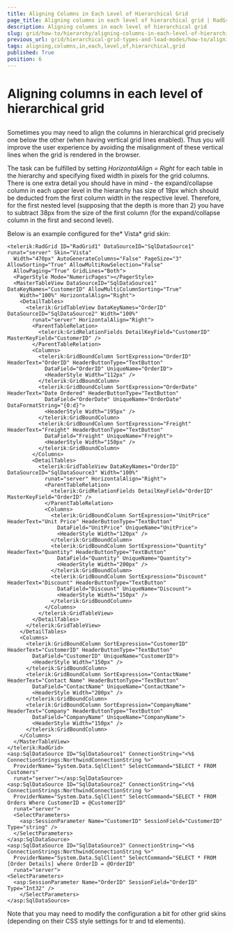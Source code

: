 ```yaml
---
title: Aligning Columns in Each Level of Hierarchical Grid
page_title: Aligning columns in each level of hierarchical grid | RadGrid for ASP.NET AJAX Documentation
description: Aligning columns in each level of hierarchical grid
slug: grid/how-to/hierarchy/aligning-columns-in-each-level-of-hierarchical-grid
previous_url: grid/hierarchical-grid-types-and-load-modes/how-to/aligning-columns-in-each-level-of-hierarchical-grid
tags: aligning,columns,in,each,level,of,hierarchical,grid
published: True
position: 6
---
```


# Aligning columns in each level of hierarchical grid



##

Sometimes you may need to align the columns in hierarchical grid precisely one below the other (when having vertical grid lines enabled). Thus you will improve the user experience by avoiding the misalignment of these vertical lines when the grid is rendered in the browser.

The task can be fulfilled by setting *HorizontalAlign = Right* for each table in the hierarchy and specifying fixed width in pixels for the grid columns. There is one extra detail you should have in mind - the expand/collapse column in each upper level in the hierarchy has size of 19px which should be deducted from the first column width in the respective level. Therefore, for the first nested level (supposing that the depth is more than 2) you have to subtract 38px from the size of the first column (for the expand/collapse column in the first and second level).

Below is an example configured for the* Vista* grid skin:

````ASP.NET
<telerik:RadGrid ID="RadGrid1" DataSourceID="SqlDataSource1" runat="server" Skin="Vista"
  Width="470px" AutoGenerateColumns="False" PageSize="3" AllowSorting="True" AllowMultiRowSelection="False"
  AllowPaging="True" GridLines="Both">
  <PagerStyle Mode="NumericPages"></PagerStyle>
  <MasterTableView DataSourceID="SqlDataSource1" DataKeyNames="CustomerID" AllowMultiColumnSorting="True"
    Width="100%" HorizontalAlign="Right">
    <DetailTables>
      <telerik:GridTableView DataKeyNames="OrderID" DataSourceID="SqlDataSource2" Width="100%"
        runat="server" HorizontalAlign="Right">
        <ParentTableRelation>
          <telerik:GridRelationFields DetailKeyField="CustomerID" MasterKeyField="CustomerID" />
        </ParentTableRelation>
        <Columns>
          <telerik:GridBoundColumn SortExpression="OrderID" HeaderText="OrderID" HeaderButtonType="TextButton"
            DataField="OrderID" UniqueName="OrderID">
            <HeaderStyle Width="112px" />
          </telerik:GridBoundColumn>
          <telerik:GridBoundColumn SortExpression="OrderDate" HeaderText="Date Ordered" HeaderButtonType="TextButton"
            DataField="OrderDate" UniqueName="OrderDate" DataFormatString="{0:d}">
            <HeaderStyle Width="195px" />
          </telerik:GridBoundColumn>
          <telerik:GridBoundColumn SortExpression="Freight" HeaderText="Freight" HeaderButtonType="TextButton"
            DataField="Freight" UniqueName="Freight">
            <HeaderStyle Width="150px" />
          </telerik:GridBoundColumn>
        </Columns>
        <DetailTables>
          <telerik:GridTableView DataKeyNames="OrderID" DataSourceID="SqlDataSource3" Width="100%"
            runat="server" HorizontalAlign="Right">
            <ParentTableRelation>
              <telerik:GridRelationFields DetailKeyField="OrderID" MasterKeyField="OrderID" />
            </ParentTableRelation>
            <Columns>
              <telerik:GridBoundColumn SortExpression="UnitPrice" HeaderText="Unit Price" HeaderButtonType="TextButton"
                DataField="UnitPrice" UniqueName="UnitPrice">
                <HeaderStyle Width="120px" />
              </telerik:GridBoundColumn>
              <telerik:GridBoundColumn SortExpression="Quantity" HeaderText="Quantity" HeaderButtonType="TextButton"
                DataField="Quantity" UniqueName="Quantity">
                <HeaderStyle Width="200px" />
              </telerik:GridBoundColumn>
              <telerik:GridBoundColumn SortExpression="Discount" HeaderText="Discount" HeaderButtonType="TextButton"
                DataField="Discount" UniqueName="Discount">
                <HeaderStyle Width="150px" />
              </telerik:GridBoundColumn>
            </Columns>
          </telerik:GridTableView>
        </DetailTables>
      </telerik:GridTableView>
    </DetailTables>
    <Columns>
      <telerik:GridBoundColumn SortExpression="CustomerID" HeaderText="CustomerID" HeaderButtonType="TextButton"
        DataField="CustomerID" UniqueName="CustomerID">
        <HeaderStyle Width="150px" />
      </telerik:GridBoundColumn>
      <telerik:GridBoundColumn SortExpression="ContactName" HeaderText="Contact Name" HeaderButtonType="TextButton"
        DataField="ContactName" UniqueName="ContactName">
        <HeaderStyle Width="200px" />
      </telerik:GridBoundColumn>
      <telerik:GridBoundColumn SortExpression="CompanyName" HeaderText="Company" HeaderButtonType="TextButton"
        DataField="CompanyName" UniqueName="CompanyName">
        <HeaderStyle Width="150px" />
      </telerik:GridBoundColumn>
    </Columns>
  </MasterTableView>
</telerik:RadGrid>
<asp:SqlDataSource ID="SqlDataSource1" ConnectionString="<%$ ConnectionStrings:NorthwindConnectionString %>"
  ProviderName="System.Data.SqlClient" SelectCommand="SELECT * FROM Customers"
  runat="server"></asp:SqlDataSource>
<asp:SqlDataSource ID="SqlDataSource2" ConnectionString="<%$ ConnectionStrings:NorthwindConnectionString %>"
  ProviderName="System.Data.SqlClient" SelectCommand="SELECT * FROM Orders Where CustomerID = @CustomerID"
  runat="server">
  <SelectParameters>
    <asp:SessionParameter Name="CustomerID" SessionField="CustomerID" Type="string" />
  </SelectParameters>
</asp:SqlDataSource>
<asp:SqlDataSource ID="SqlDataSource3" ConnectionString="<%$ ConnectionStrings:NorthwindConnectionString %>"
  ProviderName="System.Data.SqlClient" SelectCommand="SELECT * FROM [Order Details] where OrderID = @OrderID"
  runat="server">
<SelectParameters>
  <asp:SessionParameter Name="OrderID" SessionField="OrderID" Type="Int32" />
    </SelectParameters>
</asp:SqlDataSource>
````



Note that you may need to modify the configuration a bit for other grid skins (depending on their CSS style settings for tr and td elements).
